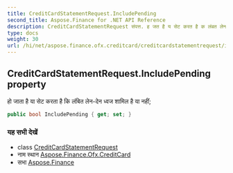 ```yaml
---
title: CreditCardStatementRequest.IncludePending
second_title: Aspose.Finance for .NET API Reference
description: CreditCardStatementRequest संपत्त. ह जत है य सेट करत है क लंबत लेनदेन ध्वज शमल है य नहं
type: docs
weight: 30
url: /hi/net/aspose.finance.ofx.creditcard/creditcardstatementrequest/includepending/
---
```

## CreditCardStatementRequest.IncludePending property

हो जाता है या सेट करता है कि लंबित लेन-देन ध्वज शामिल है या नहीं;

```csharp
public bool IncludePending { get; set; }
```

### यह सभी देखें

* class [CreditCardStatementRequest](../)
* नाम स्थान [Aspose.Finance.Ofx.CreditCard](../../creditcardstatementrequest/)
* सभा [Aspose.Finance](../../../)


